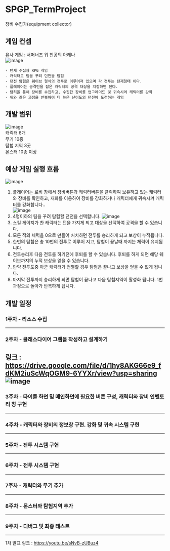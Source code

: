 # SPGP_TermProject
장비 수집가(equipment collector)

## 게임 컨셉
유사 게임 : 서머너즈 워 천공의 아레나  
![image](https://user-images.githubusercontent.com/90082921/230753300-e9ca050a-86ab-4651-9bff-f286a68df105.png)

    - 턴제 수집형 RPG 게임  
    - 캐릭터로 팀을 꾸려 던전을 탐험  
    - 던전 탐험은 웨이브 형식의 전투로 이루어져 있으며 각 전투는 턴제형태 이다.  
    - 플레이어는 공격턴을 잡은 캐릭터의 공격 대상을 지정하면 된다.  
    - 탐허을 통해 장비를 수집하고, 수집한 장비를 업그레이드 및 귀속시켜 캐릭터를 강화  
    - 위와 같은 과정을 반복하여 더 높은 난이도의 던전에 도전하는 게임  
    
## 개발 범위
![image](https://user-images.githubusercontent.com/90082921/230753326-9f01eaf5-2c08-4ab5-9301-29508fd74d55.png)  
    캐릭터 6개  
    무기 10종  
    탐험 지역 3곳  
    몬스터 10종 이상  

## 예상 게임 실행 흐름  
![image](https://user-images.githubusercontent.com/90082921/230753377-66f0864d-a012-4c36-b230-d6a702fb9111.png)
1.  플레이어는 로비 창에서 장비버튼과 캐릭터버튼을 클릭하여 보유하고 있는 캐릭터와 장비를 확인하고, 재화를 이용하여 장비를 강화하거나 캐릭터에게 귀속시켜 캐릭터를 강화합니다..  
![image](https://user-images.githubusercontent.com/90082921/230753449-c125fea7-9684-45d4-9f0b-fe29a35de335.png)  
2.  4명이하의 팀을 꾸려 탐험할 던전을 선택합니다.
![image](https://user-images.githubusercontent.com/90082921/230753487-4fdc1b0a-35d0-48bc-8b0d-58b6b7e6345f.png)  
2.  스킬 게이지가 찬 캐릭터는 턴을 가지게 되고 대상을 선택하여 공격을 할 수 있습니다.  
3.  모든 적의 체력을 0으로 만들어 처치하면 전투를 승리하게 되고 보상이 누적됩니다.  
4.  한번의 탐험은 총 10번의 전투로 이루어 지고, 탐험이 끝날때 까지는 체력이 유지됩니다.  
5.  전투승리후 다음 전투를 하기전에 후퇴를 할 수 있습니다. 후퇴를 하게 되면 해당 웨이브까지의 누적 보상을 얻을 수 있습니다.  
6.  만약 전투도중 아군 캐릭터가 전멸할 경우 탐험은 끝나고 보상을 얻을 수 없게 됩니다.  
7.  마지막 전투까지 승리하게 되면 탐험이 끝나고 다음 탐험지역이 활성화 됩니다. 1번 과정으로 돌아가 반복하게 됩니다.  

## 개발 일정
### 1주차 - 리소스 수집  
-------------------------
### 2주차 - 클래스다이어 그램을 작성하고 설계하기  
링크 : https://drive.google.com/file/d/1hy8AKG66e9_fdKM2iuScWqOGM9-6YYXr/view?usp=sharing  
![image](https://user-images.githubusercontent.com/90082921/230753916-d48dd56a-f54e-455e-a9d6-032b73a03740.png)  
-------------------------
### 3주차 - 타이틀 화면 및 메인화면에 필요한 버튼 구성, 캐릭터와 장비 인벤토리 창 구현  
-------------------------
### 4주차 - 캐릭터와 장비의 정보창 구현. 강화 및 귀속 시스템 구현  
-------------------------
### 5주차 - 전투 시스템 구현  
-------------------------
### 6주차 - 전투 시스템 구현  
-------------------------
### 7주차 - 캐릭터와 무기 추가  
-------------------------
### 8주차 - 몬스터와 탐험지역 추가  
-------------------------
### 9주차 - 디버그 및 최종 테스트  
-------------------------

1차 발표 링크 : https://youtu.be/sNvB-zUBuz4  
